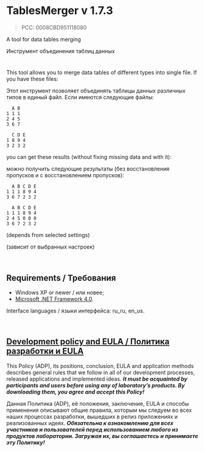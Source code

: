 # TablesMerger v 1.7.3
>PCC: 0008CBD951118080


A tool for data tables merging

Инструмент объединения таблиц данных


#

This tool allows you to merge data tables of different types into single file.
If you have these files:

Этот инструмент позволяет объединять таблицы данных различных типов в единый файл.
Если имеются следующие файлы:

```
  A B
1 1 1
2 4 5
3 6 7

  C D E
1 8 9 4
3 2 3 2
```

you can get these results (without fixing missing data and with it):

можно получить следующие результаты (без восстановления пропусков и с восстановлением пропусков):

```
  A B C D E
1 1 1 8 9 4
3 6 7 2 3 2

  A B C D E
1 1 1 8 9 4
2 4 5 0 0 0
3 6 7 2 3 2
```

(depends from selected settings)

(зависит от выбранных настроек)

&nbsp;



## Requirements / Требования

- Windows XP or newer / или новее;
- [Microsoft .NET Framework 4.0](https://www.microsoft.com/en-us/download/details.aspx?id=17718).

Interface languages / языки интерфейса: ru_ru, en_us.

&nbsp;



## [Development policy and EULA / Политика разработки и EULA](https://adslbarxatov.github.io/ADP)

This Policy (ADP), its positions, conclusion, EULA and application methods
describes general rules that we follow in all of our development processes, released applications and implemented ideas.
***It must be acquainted by participants and users before using any of laboratory’s products.
By downloading them, you agree and accept this Policy!***

Данная Политика (ADP), её положения, заключение, EULA и способы применения
описывают общие правила, которым мы следуем во всех наших процессах разработки, вышедших в релиз приложениях
и реализованных идеях.
***Обязательна к ознакомлению для всех участников и пользователей перед использованием любого из продуктов лаборатории.
Загружая их, вы соглашаетесь и принимаете эту Политику!***

